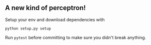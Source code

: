 ## A new kind of perceptron!

Setup your env and download dependencies with
```shell
python setup.py setup
```

Run `pytest` before committing to make sure you didn't break anything.

